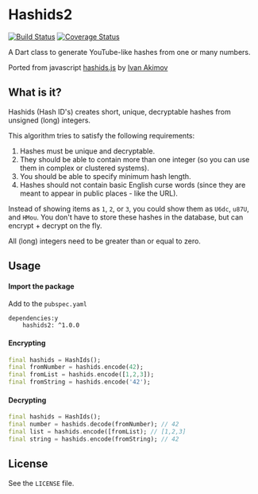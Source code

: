 # Hashids2
[![Build Status](https://travis-ci.org/olexale/hashids.svg?branch=master)](https://travis-ci.org/olexale/hashids) [![Coverage Status](https://coveralls.io/repos/github/olexale/hashids/badge.svg?branch=master)](https://coveralls.io/github/olexale/hashids?branch=master)

A Dart class to generate YouTube-like hashes from one or many numbers.

Ported from javascript [hashids.js](https://github.com/ivanakimov/hashids.js) by [Ivan Akimov](https://github.com/ivanakimov)

## What is it?

Hashids (Hash ID's) creates short, unique, decryptable hashes from unsigned (long) integers.

This algorithm tries to satisfy the following requirements:

1. Hashes must be unique and decryptable.
2. They should be able to contain more than one integer (so you can use them in complex or clustered systems).
3. You should be able to specify minimum hash length.
4. Hashes should not contain basic English curse words (since they are meant to appear in public places - like the URL).

Instead of showing items as `1`, `2`, or `3`, you could show them as `U6dc`, `u87U`, and `HMou`.
You don't have to store these hashes in the database, but can encrypt + decrypt on the fly.

All (long) integers need to be greater than or equal to zero.

## Usage

#### Import the package
Add to the `pubspec.yaml`
```
dependencies:y
    hashids2: ^1.0.0
```

#### Encrypting
```dart
final hashids = HashIds();
final fromNumber = hashids.encode(42);
final fromList = hashids.encode([1,2,3]);
final fromString = hashids.encode('42');
```
#### Decrypting
```dart
final hashids = HashIds();
final number = hashids.decode(fromNumber); // 42
final list = hashids.encode([fromList); // [1,2,3]
final string = hashids.encode(fromString); // 42
```

## License
See the `LICENSE` file.
